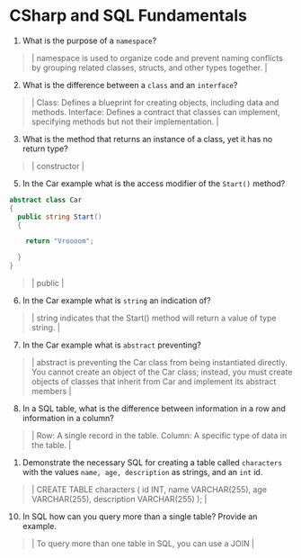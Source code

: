 # CSharp and SQL Fundamentals
01. What is the purpose of a `namespace`?

  > | namespace is used to organize code and prevent naming conflicts by grouping related classes, structs, and other types together. |

02. What is the difference between a `class` and an `interface`?

  > | Class: Defines a blueprint for creating objects, including data and methods. Interface: Defines a contract that classes can implement, specifying methods but not their implementation. |

03. What is the method that returns an instance of a class, yet it has no return type?

  > | constructor |

05. In the Car example what is the access modifier of the `Start()` method?

  ```c#
  abstract class Car
  {
    public string Start()
    {

      return "Vroooom";

    }
  }
  ```

  > | public |

06. In the Car example what is `string` an indication of?

  > |  string indicates that the Start() method will return a value of type string. |

07. In the Car example what is `abstract` preventing?

  > | abstract is preventing the Car class from being instantiated directly. You cannot create an object of the Car class; instead, you must create objects of classes that inherit from Car and implement its abstract members |

08. In a SQL table, what is the difference between information in a row and information in a column?

  > | Row: A single record in the table. Column: A specific type of data in the table. |

1.  Demonstrate the necessary SQL for creating a table called `characters` with the values `name, age, description` as strings, and an `int` id.

  > | CREATE TABLE characters (
    id INT,
    name VARCHAR(255),
    age VARCHAR(255),
    description VARCHAR(255)
);
|

10. In SQL how can you query more than a single table? Provide an example.

  > | To query more than one table in SQL, you can use a JOIN |
